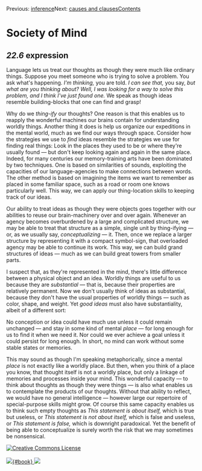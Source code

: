 <div class="chapnav">

<span class="prev">Previous: [inference](./som-22.5.html)</span><span
class="next">Next: [causes and clauses](./som-22.7.html)</span><span
class="contents">[Contents](index.html)</span>
<div class="titlebar">

Society of Mind
===============

</div>

</div>

*22.6* expression
-----------------

Language lets us treat our thoughts as though they were much like
ordinary things. Suppose you meet someone who is trying to solve a
problem. You ask what's happening. *I'm thinking,* you are told. *I can
see that,* you say, *but what are you thinking about?* *Well, I was
looking for a way to solve this problem, and I think I've just found
one.* We speak as though ideas resemble building-blocks that one can
find and grasp!

Why do we *thing-ify* our thoughts? One reason is that this enables us
to reapply the wonderful machines our brains contain for understanding
worldly things. Another thing it does is help us organize our
expeditions in the mental world, much as we find our ways through space.
Consider how the strategies we use to *find* ideas resemble the
strategies we use for finding real things: Look in the places they used
to be or where they're usually found — but don't keep looking again and
again in the same place. Indeed, for many centuries our memory-training
arts have been dominated by two techniques. One is based on similarities
of sounds, exploiting the capacities of our language-agencies to make
connections between words. The other method is based on imagining the
items we want to remember as placed in some familiar space, such as a
road or room one knows particularly well. This way, we can apply our
thing-location skills to keeping track of our ideas.

Our ability to treat ideas as though they were objects goes together
with our abilities to reuse our brain-machinery over and over again.
Whenever an agency becomes overburdened by a large and complicated
structure, we may be able to treat that structure as a simple, single
unit by thing-ifying — or, as we usually say, *conceptualizing* — it.
Then, once we replace a larger structure by representing it with a
compact symbol-sign, that overloaded agency may be able to continue its
work. This way, we can build grand structures of ideas — much as we can
build great towers from smaller parts.

I suspect that, as they're represented in the mind, there's little
difference between a physical object and an idea. Worldly things are
useful to us because they are *substantial* — that is, because their
properties are relatively permanent. Now we don't usually think of ideas
as substantial, because they don't have the usual properties of worldly
things — such as color, shape, and weight. Yet *good ideas* must also
have substantiality, albeit of a different sort:

No conception or idea could have much use unless it could remain
unchanged — and stay in some kind of mental *place* — for long enough
for us to find it when we need it. Nor could we ever achieve a goal
unless it could persist for long enough. In short, no mind can work
without some stable states or memories.

This may sound as though I'm speaking metaphorically, since a mental
*place* is not exactly like a worldly place. But then, when you think of
a place you know, that thought itself is not a worldly place, but only a
linkage of memories and processes inside your mind. This wonderful
capacity — to think about thoughts as though they were things — is also
what enables us to contemplate the products of our thoughts. Without
that ability to reflect, we would have no general intelligence — however
large our repertoire of special-purpose skills might grow. Of course
this same capacity enables us to think such empty thoughts as *This
statement is about itself,* which is true but useless, or *This
statement is not about itself,* which is false and useless, or *This
statement is false,* which is downright paradoxical. Yet the benefit of
being able to conceptualize is surely worth the risk that we may
sometimes be nonsensical.

<div class="footer">

[![Creative Commons
License](http://i.creativecommons.org/l/by-nc-sa/3.0/80x15.png)](http://creativecommons.org/licenses/by-nc-sa/3.0/deed.en_US)\
\
[![](./images/som_book.jpeg){#book}
![](./images/a_logo_17.gif)](http://www.amazon.com/gp/product/0671657135?ie=UTF8&camp=1789&creativeASIN=0671657135&linkCode=xm2&tag=marvinminsky)

</div>
